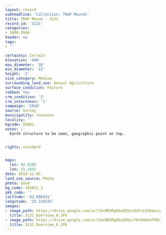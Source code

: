 ```yaml
---
layout: record
subheadline: 'Collection: TRAP Mounds'
title: TRAP Mound - 3131
record_id: '3131'
categories:
- 3000-3999
header: no
tags:
- ''

certainty: Certain
elevation: '480'
max_diameter: '18'
min_diameter: '13'
height: '2'
size_category: Medium
surrounding_land_use: Annual Agriculture
surface_condition: Pasture
robbed: Yes
crm_condition: '2'
crm_intactness: '1'
campaign: '2010'
source: Survey
municipality: Yasenovo
locality: ''
bgcode: DS001
notes: |-
  Earth structure to be seen, geographic point on top.


rights: standard


maps:
  lat: 42.6285
  lon: 25.2442
date: 2018-12-05
land_use_source: Photo
photo: Good
bg_code: YAS021_3
akb_code: ''
latitude: '42.686431'
longitude: '25.228243'
images:
- image_path: https://drive.google.com/uc?id=0B3Rg88wZDQscQVFsVzh0amcxaUU
  title: 3131_Overview_N.JPG
- image_path: https://drive.google.com/uc?id=0B3Rg88wZDQscT0x5X0VwTFBSTW8
  title: 3131_Overview_E.JPG
---
```

